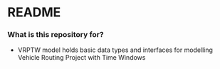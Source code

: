 # README #

### What is this repository for? ###

* VRPTW model holds basic data types and interfaces for modelling Vehicle Routing Project with Time Windows
